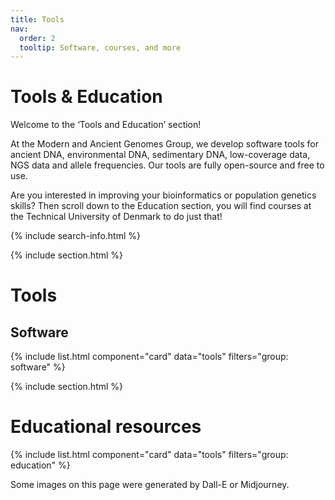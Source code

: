 ```yaml
---
title: Tools
nav:
  order: 2
  tooltip: Software, courses, and more
---
```


# <i class="fas fa-tools"></i>Tools & Education

Welcome to the ‘Tools and Education’ section!

At the Modern and Ancient Genomes Group, we develop software tools for ancient DNA, environmental DNA, sedimentary DNA, low-coverage data, NGS data and allele frequencies. Our tools are fully open-source and free to use. 

Are you interested in improving your bioinformatics or population genetics skills? Then scroll down to the Education section, you will find courses at the Technical University of Denmark to do just that! 


{% include search-info.html %}

{% include section.html %}

# Tools

## Software

{% include list.html component="card" data="tools" filters="group: software" %}

{% include section.html %}

# Educational resources

{% include list.html component="card" data="tools" filters="group: education" %}


Some images on this page were generated by Dall-E or Midjourney.
